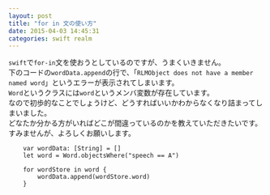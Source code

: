 ```yaml
---
layout: post
title: "for in 文の使い方"
date: 2015-04-03 14:45:31
categories: swift realm
---
```

<p><code>swift</code>で<code>for-in</code>文を使おうとしているのですが、うまくいきません。<br>
下のコードの<code>wordData.append</code>の行で、「<code>RLMObject does not have a member named word</code>」というエラーが表示されてしまいます。<br>
<code>Word</code>というクラスには<code>word</code>というメンバ変数が存在しています。<br>
なので初歩的なことでしょうけど、どうすればいいかわからなくなり詰まってしまいました。<br>
どなたか分かる方がいればどこが間違っているのかを教えていただきたいです。<br>
すみませんが、よろしくお願いします。</p>

<pre><code>    var wordData: [String] = []
    let word = Word.objectsWhere("speech == A")

    for wordStore in word {
        wordData.append(wordStore.word)
    }
</code></pre>
